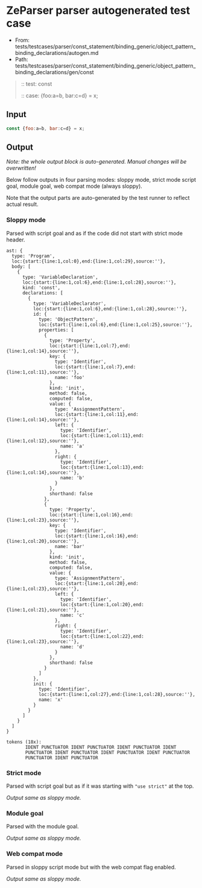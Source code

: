 # ZeParser parser autogenerated test case

- From: tests/testcases/parser/const_statement/binding_generic/object_pattern_binding_declarations/autogen.md
- Path: tests/testcases/parser/const_statement/binding_generic/object_pattern_binding_declarations/gen/const

> :: test: const
>
> :: case: {foo:a=b, bar:c=d} = x;

## Input


`````js
const {foo:a=b, bar:c=d} = x;
`````

## Output

_Note: the whole output block is auto-generated. Manual changes will be overwritten!_

Below follow outputs in four parsing modes: sloppy mode, strict mode script goal, module goal, web compat mode (always sloppy).

Note that the output parts are auto-generated by the test runner to reflect actual result.

### Sloppy mode

Parsed with script goal and as if the code did not start with strict mode header.

`````
ast: {
  type: 'Program',
  loc:{start:{line:1,col:0},end:{line:1,col:29},source:''},
  body: [
    {
      type: 'VariableDeclaration',
      loc:{start:{line:1,col:6},end:{line:1,col:28},source:''},
      kind: 'const',
      declarations: [
        {
          type: 'VariableDeclarator',
          loc:{start:{line:1,col:6},end:{line:1,col:28},source:''},
          id: {
            type: 'ObjectPattern',
            loc:{start:{line:1,col:6},end:{line:1,col:25},source:''},
            properties: [
              {
                type: 'Property',
                loc:{start:{line:1,col:7},end:{line:1,col:14},source:''},
                key: {
                  type: 'Identifier',
                  loc:{start:{line:1,col:7},end:{line:1,col:11},source:''},
                  name: 'foo'
                },
                kind: 'init',
                method: false,
                computed: false,
                value: {
                  type: 'AssignmentPattern',
                  loc:{start:{line:1,col:11},end:{line:1,col:14},source:''},
                  left: {
                    type: 'Identifier',
                    loc:{start:{line:1,col:11},end:{line:1,col:12},source:''},
                    name: 'a'
                  },
                  right: {
                    type: 'Identifier',
                    loc:{start:{line:1,col:13},end:{line:1,col:14},source:''},
                    name: 'b'
                  }
                },
                shorthand: false
              },
              {
                type: 'Property',
                loc:{start:{line:1,col:16},end:{line:1,col:23},source:''},
                key: {
                  type: 'Identifier',
                  loc:{start:{line:1,col:16},end:{line:1,col:20},source:''},
                  name: 'bar'
                },
                kind: 'init',
                method: false,
                computed: false,
                value: {
                  type: 'AssignmentPattern',
                  loc:{start:{line:1,col:20},end:{line:1,col:23},source:''},
                  left: {
                    type: 'Identifier',
                    loc:{start:{line:1,col:20},end:{line:1,col:21},source:''},
                    name: 'c'
                  },
                  right: {
                    type: 'Identifier',
                    loc:{start:{line:1,col:22},end:{line:1,col:23},source:''},
                    name: 'd'
                  }
                },
                shorthand: false
              }
            ]
          },
          init: {
            type: 'Identifier',
            loc:{start:{line:1,col:27},end:{line:1,col:28},source:''},
            name: 'x'
          }
        }
      ]
    }
  ]
}

tokens (18x):
       IDENT PUNCTUATOR IDENT PUNCTUATOR IDENT PUNCTUATOR IDENT
       PUNCTUATOR IDENT PUNCTUATOR IDENT PUNCTUATOR IDENT PUNCTUATOR
       PUNCTUATOR IDENT PUNCTUATOR
`````

### Strict mode

Parsed with script goal but as if it was starting with `"use strict"` at the top.

_Output same as sloppy mode._

### Module goal

Parsed with the module goal.

_Output same as sloppy mode._

### Web compat mode

Parsed in sloppy script mode but with the web compat flag enabled.

_Output same as sloppy mode._
